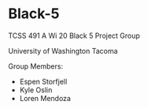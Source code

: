 # Black-5
TCSS 491 A Wi 20 Black 5 Project Group

University of Washington Tacoma

Group Members:
* Espen Storfjell
* Kyle Oslin
* Loren Mendoza
